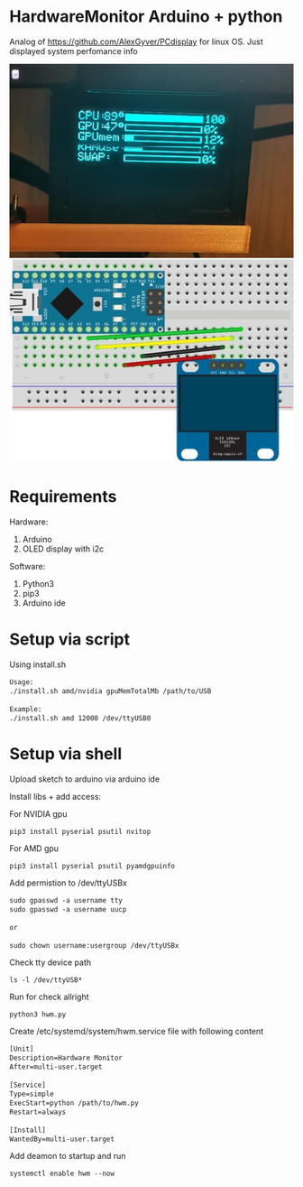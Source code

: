 # HardwareMonitor Arduino + python
Analog of https://github.com/AlexGyver/PCdisplay for linux OS. Just displayed system perfomance info 

![How it looks like](https://github.com/aldiserg/HardwareMonitor-I2C/blob/main/view.png?raw=true)
![Connection](https://github.com/aldiserg/HardwareMonitor-I2C/blob/main/connections.png?raw=true)

# Requirements
Hardware:
  1. Arduino
  2. OLED display with i2c

Software:
  1. Python3
  2. pip3
  3. Arduino ide

# Setup via script
Using install.sh

```
Usage:
./install.sh amd/nvidia gpuMemTotalMb /path/to/USB

Example:
./install.sh amd 12000 /dev/ttyUSB0
```
# Setup via shell
Upload sketch to arduino via arduino ide

Install libs + add access:

For NVIDIA gpu
```
pip3 install pyserial psutil nvitop
```

For AMD gpu
```
pip3 install pyserial psutil pyamdgpuinfo
```

Add permistion to /dev/ttyUSBx
```
sudo gpasswd -a username tty
sudo gpasswd -a username uucp

or

sudo chown username:usergroup /dev/ttyUSBx
```
Check tty device path
```
ls -l /dev/ttyUSB*
```
Run for check allright
```
python3 hwm.py
```

Create /etc/systemd/system/hwm.service file with following content
```
[Unit]
Description=Hardware Monitor
After=multi-user.target

[Service]
Type=simple
ExecStart=python /path/to/hwm.py
Restart=always

[Install]
WantedBy=multi-user.target
```

Add deamon to startup and run
```
systemctl enable hwm --now
```
